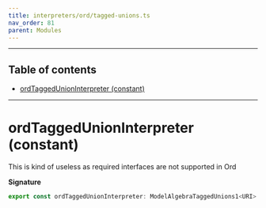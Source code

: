 ```yaml
---
title: interpreters/ord/tagged-unions.ts
nav_order: 81
parent: Modules
---
```


---

<h2 class="text-delta">Table of contents</h2>

- [ordTaggedUnionInterpreter (constant)](#ordtaggedunioninterpreter-constant)

---

# ordTaggedUnionInterpreter (constant)

This is kind of useless as required interfaces are not supported in Ord

**Signature**

```ts
export const ordTaggedUnionInterpreter: ModelAlgebraTaggedUnions1<URI> = ...
```
